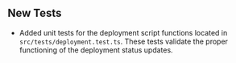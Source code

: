 
## New Tests

- Added unit tests for the deployment script functions located in `src/tests/deployment.test.ts`. These tests validate the proper functioning of the deployment status updates.

